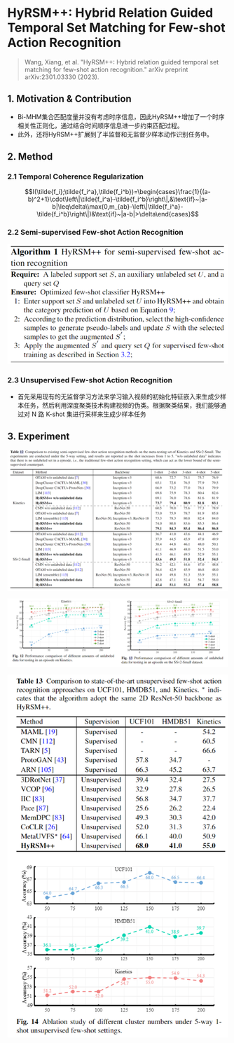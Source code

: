 # HyRSM++: Hybrid Relation Guided Temporal Set Matching for Few-shot Action Recognition

> Wang, Xiang, et al. "HyRSM++: Hybrid relation guided temporal set matching for few-shot action recognition." arXiv preprint arXiv:2301.03330 (2023).

## 1. Motivation & Contribution

- Bi-MHM集合匹配度量并没有考虑时序信息，因此HyRSM++增加了一个时序相关性正则化，通过结合时间顺序信息进一步约束匹配过程。
- 此外，还将HyRSM++扩展到了半监督和无监督少样本动作识别任务中。

## 2. Method

### 2.1 Temporal Coherence Regularization

$$I(\tilde{f_i};\tilde{f_i^a},\tilde{f_i^b})=\begin{cases}\frac{1}{(a-b)^2+1}\cdot\left\|\tilde{f_i^a}-\tilde{f_i^b}\right\|,&\text{if}~|a-b|\leq\delta\\max(0,m_{ab}-\left\|\tilde{f_i^a}-\tilde{f_i^b}\right\|)&\text{if}~|a-b|>\delta\end{cases}$$

### 2.2 Semi-supervised Few-shot Action Recognition

![1](https://raw.githubusercontent.com/bobochow/blog_img/main/img/HyRSMpp1.png)

### 2.3 Unsupervised Few-shot Action Recognition

- 首先采用现有的无监督学习方法来学习输入视频的初始化特征嵌入来生成少样本任务，然后利用深度聚类技术构建视频的伪类。根据聚类结果，我们能够通过对 N 路 K-shot 集进行采样来生成少样本任务

## 3. Experiment

![2](https://raw.githubusercontent.com/bobochow/blog_img/main/img/HyRSMpp2.png)

![4](https://raw.githubusercontent.com/bobochow/blog_img/main/img/HyRSMpp4.png)

![3](https://raw.githubusercontent.com/bobochow/blog_img/main/img/HyRSMpp3.png)
